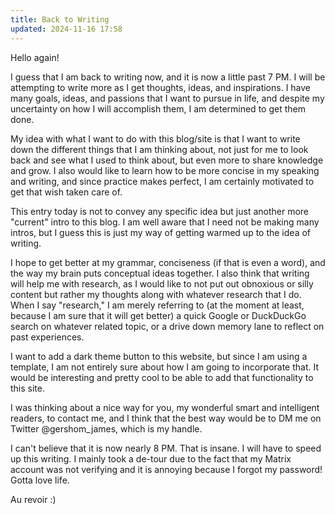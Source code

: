 ```yaml
---
title: Back to Writing
updated: 2024-11-16 17:58
---
```

Hello again!  

I guess that I am back to writing now, and it is now a little past 7 PM. I will be attempting to write more as I get thoughts, ideas, and inspirations. I have many goals, ideas, and passions that I want to pursue in life, and despite my uncertainty on how I will accomplish them, I am determined to get them done.  

My idea with what I want to do with this blog/site is that I want to write down the different things that I am thinking about, not just for me to look back and see what I used to think about, but even more to share knowledge and grow. I also would like to learn how to be more concise in my speaking and writing, and since practice makes perfect, I am certainly motivated to get that wish taken care of.  

This entry today is not to convey any specific idea but just another more "current" intro to this blog. I am well aware that I need not be making many intros, but I guess this is just my way of getting warmed up to the idea of writing.  

I hope to get better at my grammar, conciseness (if that is even a word), and the way my brain puts conceptual ideas together. I also think that writing will help me with research, as I would like to not put out obnoxious or silly content but rather my thoughts along with whatever research that I do. When I say "research," I am merely referring to (at the moment at least, because I am sure that it will get better) a quick Google or DuckDuckGo search on whatever related topic, or a drive down memory lane to reflect on past experiences.  

I want to add a dark theme button to this website, but since I am using a template, I am not entirely sure about how I am going to incorporate that. It would be interesting and pretty cool to be able to add that functionality to this site.  

I was thinking about a nice way for you, my wonderful smart and intelligent readers, to contact me, and I think that the best way would be to DM me on Twitter @gershom_james, which is my handle.

I can't believe that it is now nearly 8 PM. That is insane. I will have to speed up this writing. I mainly took a de-tour due to the fact that my Matrix account was not verifying and it is annoying because I forgot my password! Gotta love life.

Au revoir :)